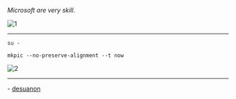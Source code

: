*Microsoft are very skill.*

![1](https://files.catbox.moe/twqed8.png)

---
`su -`

`mkpic --no-preserve-alignment --t now`

![2](https://files.catbox.moe/i99sqb.png)

---

\- [desuanon](https://rentry.org/desuAnon)